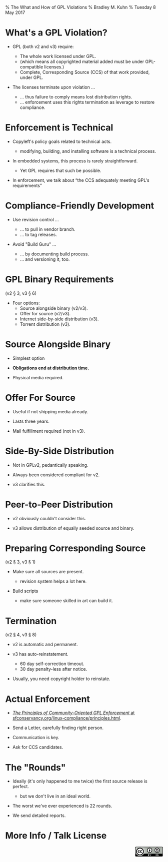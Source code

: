 % The What and How of GPL Violations
% Bradley M. Kuhn
% Tuesday 8 May 2017

# What's a GPL Violation?

+ GPL (both v2 and v3) require:
     + The whole work licensed under GPL.
     + (which means all copyrighted material added must be under
       GPL-compatible licenses.)
     + Complete, Corresponding Source (CCS) of that work provided, under GPL.

+ The licenses terminate upon violation &hellip;
     + &hellip; thus failure to comply means lost distribution rights.
     + &hellip; enforcement uses this rights termination as leverage to
       restore compliance.

# Enforcement is Technical

+ Copyleft's policy goals related to technical acts.
     + modifying, building, and installing software is a technical process.

+ In embedded systems, this process is rarely straightforward.
     + Yet GPL requires that such be possible.

+ In enforcement, we talk about &ldquo;the CCS adequately meeting GPL's requirements&rdquo;

# Compliance-Friendly Development

+ Use revision control ...
    - ... to pull in vendor branch.
    - ... to tag releases.

+ Avoid "Build Guru" ...
    - ... by documenting build process.
    - ... and versioning it, too.

# GPL Binary Requirements

(v2 &sect; 3, v3 &sect; 6)

+ Four options:
    - Source alongside binary (v2/v3).
    - Offer for source (v2/v3).
    - Internet side-by-side distribution (v3).
    - Torrent distribution (v3).

# Source Alongside Binary

+ Simplest option

+ **Obligations end at distribution time.**

+ Physical media required.

# Offer For Source

+ Useful if not shipping media already.

+ Lasts three years.

+ Mail fulfillment required (not in v3).

# Side-By-Side Distribution

+ Not in GPLv2, pedantically speaking.

+ Always been considered compliant for v2.

+ v3 clarifies this.

# Peer-to-Peer Distribution 

+ v2 obviously couldn't consider this.

+ v3 allows distribution of equally seeded source and binary.

# Preparing Corresponding Source

(v2 &sect; 3, v3 &sect; 1)

+ Make sure all sources are present.
     - revision system helps a lot here.

+ Build scripts
     - make sure someone skilled in art can build it.

# Termination

(v2 &sect; 4, v3 &sect; 8)

+ v2 is automatic and permanent.

+ v3 has auto-reinstatement.
    - 60 day self-correction timeout.
    - 30 day penalty-less after notice.

+ Usually, you need copyright holder to reinstate.

#  Actual Enforcement

+ [*The Principles of Community-Oriented GPL Enforcement* at sfconservancy.org/linux-compliance/principles.html](https://sfconservancy.org/linux-compliance/principles.html).

+ Send a Letter, carefully finding right person.

+ Communication is key.

+ Ask for CCS candidates.


# The "Rounds"

+ Ideally (it's only happened to me twice) the first source release is
  perfect.
     + but we don't live in an ideal world.

+ The worst we've ever experienced is 22 rounds.

+ We send detailed reports.

# More Info / Talk License

<img align="right" src="cc-by-sa-4-0_88x31.png" />


